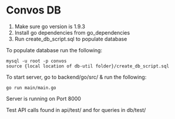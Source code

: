 # Convos DB

1. Make sure go version is 1.9.3
2. Install go dependencies from go_dependencies
3. Run create_db_script.sql to populate database

To populate database run the following:
```
mysql -u root -p convos
source {local location of db-util folder}/create_db_script.sql
```

To start server, go to backend/go/src/ & run the following:

```
go run main/main.go
```
Server is running on Port 8000


Test API calls found in api/test/ and for queries in db/test/
